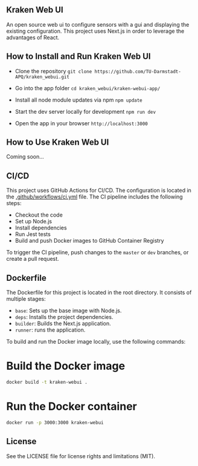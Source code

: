 ## Kraken Web UI

An open source web ui to configure sensors with a gui and displaying the existing configuration. This project uses Next.js in order to leverage the advantages of React.

## How to Install and Run Kraken Web UI

- Clone the repository
``git clone https://github.com/TU-Darmstadt-APQ/kraken_webui.git``

- Go into the app folder
``cd kraken_webui/kraken-webui-app/``

- Install all node module updates via npm
``npm update``

- Start the dev server locally for development
``npm run dev``

- Open the app in your browser
``http://localhost:3000``

## How to Use Kraken Web UI

Coming soon...

## CI/CD

This project uses GitHub Actions for CI/CD. The configuration is located in the [.github/workflows/ci.yml](.github/workflows/ci.yml) file. The CI pipeline includes the following steps:
- Checkout the code
- Set up Node.js
- Install dependencies
- Run Jest tests
- Build and push Docker images to GitHub Container Registry

To trigger the CI pipeline, push changes to the `master` or `dev` branches, or create a pull request.

## Dockerfile

The Dockerfile for this project is located in the root directory. It consists of multiple stages:
- `base`: Sets up the base image with Node.js.
- `deps`: Installs the project dependencies.
- `builder`: Builds the Next.js application.
- `runner`: runs the application.

To build and run the Docker image locally, use the following commands:

# Build the Docker image
```bash
docker build -t kraken-webui .
```

# Run the Docker container
```bash
docker run -p 3000:3000 kraken-webui
```

## License

See the LICENSE file for license rights and limitations (MIT).